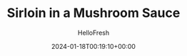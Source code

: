 ---
draft: true # Use this only for setting draft status
hidden: false # Use this to hide unwanted recipes
slug: # <post-title>
title: 'Sirloin in a Mushroom Sauce'
description: "Our sirloin steak has such a deep, rich, and gloriously meaty flavor that it could be a stand-alone dish with little more than salt and pepper for seasoning. But we’re still adding some top-notch sides and a full-bodied sauce to this recipe so that it soars above and beyond. Ultra-creamy mashed potatoes and tender roasted carrots make it filling and hearty, while the mushroom pan sauce that’s spooned on top has savory complexity."
image: https://img.hellofresh.com/f_auto,fl_lossy,q_auto,w_1200/hellofresh_s3/image/sirloin-in-a-mushroom-sauce-cd2622b9.jpg
date: 2024-01-18T00:19:10+00:00
author: HelloFresh

tags: []
categories: "main course"
cuisines: "American"
allergens: ['Milk']

calories: 790
preptime: ['50 minutes', '10 minutes']
cooktime: # 180 = 3 Hours | In minutes
totaltime: PT50M
servings: 2

links:
  - description: "Our sirloin steak has such a deep, rich, and gloriously meaty flavor that it could be a stand-alone dish with little more than salt and pepper for seasoning. But we’re still adding some top-notch sides and a full-bodied sauce to this recipe so that it soars above and beyond. Ultra-creamy mashed potatoes and tender roasted carrots make it filling and hearty, while the mushroom pan sauce that’s spooned on top has savory complexity."
    website: https://www.hellofresh.com/recipes/sirloin-in-a-mushroom-sauce-6113d917d5650b3b4765ccf2
    image: https://img.hellofresh.com/f_auto,fl_lossy,q_auto,w_1200/hellofresh_s3/image/sirloin-in-a-mushroom-sauce-cd2622b9.jpg
 
weight: # 1 | You can add weight to some posts to override the default sorting (date descending)

comments: false # Keep False

ingredients: ['1 unit Yellow Onion', '1 clove Garlic', '12 ounce Carrots', '4 ounce Button Mushrooms', '16 ounce Yukon Gold Potatoes', '2 tablespoon Sour Cream', '14 ounce Sirloin Steak', '1 unit Beef Demi-Glace', '2 teaspoon Dijon Mustard', '2 tablespoon Cooking Oil', '1 tablespoon Butter', ' Salt', ' Pepper', '1 teaspoon Sugar']

instructionTitles: ['Prep', 'Cook Carrots & Mash', 'Caramelize Onion', 'Cook Steak', 'Make Sauce', 'Finish & Serve']
instructions: ['• Adjust rack to top position and preheat oven to 425 degrees. Wash and dry produce. • Trim, peel, and cut carrots on a diagonal into 1-inch-thick pieces. Peel and dice potatoes into ½-inch pieces. (TIP: For speedier spud prep, skip the peeling.) Halve, peel, and thinly slice onion. Trim and thinly slice mushrooms. Peel and mince garlic.', '• Toss carrots on a baking sheet with a large drizzle of oil, salt, and pepper. • Roast on top rack until browned and tender, 25-30 minutes. • Meanwhile, place potatoes in a medium pot with enough salted water to cover by 2 inches. Bring to a boil; cook until tender, 15-20 minutes. • Drain and return potatoes to pot. Mash with sour cream until smooth. Season with salt and pepper. • Keep covered off heat until ready to serve.', '• While potatoes cook, heat a large drizzle of oil in a large, preferably nonstick, pan over medium-high heat. Add onion; cook, stirring occasionally, until browned and softened, 8-10 minutes. • Add 1 tsp sugar and a splash of water; cook until caramelized, 2-3 minutes more. Season with salt and pepper. • Turn off heat; transfer to a small bowl. Wipe out pan.', '• Pat steak* dry with paper towels; season all over with salt and pepper. • Heat a large drizzle of oil in pan used for onion over medium-high heat. Add steak and cook to desired doneness, 3-6 minutes per side. • Transfer to a cutting board to rest.', '• Add 1 TBSP butter and mushrooms to pan used for steak over medium-high heat. Cook, stirring, until softened, 3-5 minutes. • Add garlic; cook until fragrant, 30 seconds. • Stir in demi-glace and ¼ cup water (1⁄3 cup for 4 servings). Bring to a boil, then reduce to a low simmer. • Stir in mustard. Simmer until thickened, 2-3 minutes. Season with salt and pepper.', '• Slice steak against the grain. • Divide mashed potatoes, carrots, and steak between plates. Top mashed potatoes with caramelized onion. Top steak with mushroom sauce and serve.']
---